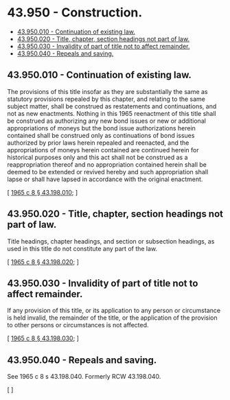 # 43.950 - Construction.
* [43.950.010 - Continuation of existing law.](#43950010---continuation-of-existing-law)
* [43.950.020 - Title, chapter, section headings not part of law.](#43950020---title-chapter-section-headings-not-part-of-law)
* [43.950.030 - Invalidity of part of title not to affect remainder.](#43950030---invalidity-of-part-of-title-not-to-affect-remainder)
* [43.950.040 - Repeals and saving.](#43950040---repeals-and-saving)
## 43.950.010 - Continuation of existing law.
The provisions of this title insofar as they are substantially the same as statutory provisions repealed by this chapter, and relating to the same subject matter, shall be construed as restatements and continuations, and not as new enactments. Nothing in this 1965 reenactment of this title shall be construed as authorizing any new bond issues or new or additional appropriations of moneys but the bond issue authorizations herein contained shall be construed only as continuations of bond issues authorized by prior laws herein repealed and reenacted, and the appropriations of moneys herein contained are continued herein for historical purposes only and this act shall not be construed as a reappropriation thereof and no appropriation contained herein shall be deemed to be extended or revived hereby and such appropriation shall lapse or shall have lapsed in accordance with the original enactment.

\[ [1965 c 8 § 43.198.010](https://leg.wa.gov/CodeReviser/documents/sessionlaw/1965c8.pdf?cite=1965%20c%208%20§%2043.198.010); \]

## 43.950.020 - Title, chapter, section headings not part of law.
Title headings, chapter headings, and section or subsection headings, as used in this title do not constitute any part of the law.

\[ [1965 c 8 § 43.198.020](https://leg.wa.gov/CodeReviser/documents/sessionlaw/1965c8.pdf?cite=1965%20c%208%20§%2043.198.020); \]

## 43.950.030 - Invalidity of part of title not to affect remainder.
If any provision of this title, or its application to any person or circumstance is held invalid, the remainder of the title, or the application of the provision to other persons or circumstances is not affected.

\[ [1965 c 8 § 43.198.030](https://leg.wa.gov/CodeReviser/documents/sessionlaw/1965c8.pdf?cite=1965%20c%208%20§%2043.198.030); \]

## 43.950.040 - Repeals and saving.
See 1965 c 8 s 43.198.040. Formerly RCW 43.198.040.

\[ \]

